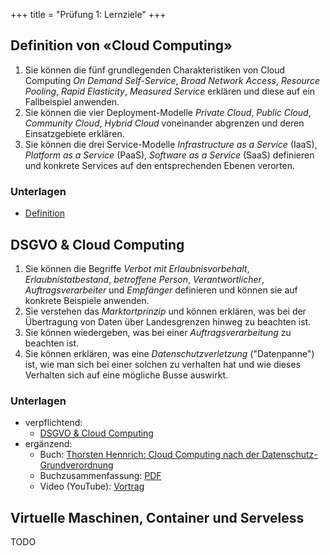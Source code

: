 +++
title = "Prüfung 1: Lernziele"
+++

## Definition von «Cloud Computing»

1. Sie können die fünf grundlegenden Charakteristiken von Cloud Computing _On
   Demand Self-Service_, _Broad Network Access_, _Resource Pooling_, _Rapid
   Elasticity_, _Measured Service_ erklären und diese auf ein Fallbeispiel
   anwenden.
2. Sie können die vier Deployment-Modelle _Private Cloud_, _Public Cloud_,
   _Community Cloud_, _Hybrid Cloud_ voneinander abgrenzen und deren
   Einsatzgebiete erklären.
3. Sie können die drei Service-Modelle _Infrastructure as a Service_ (IaaS),
  _Platform as a Service_ (PaaS), _Software as a Service_ (SaaS) definieren und
  konkrete Services auf den entsprechenden Ebenen verorten.

### Unterlagen

- [Definition](/theorie/definition)

## DSGVO & Cloud Computing

1. Sie können die Begriffe _Verbot mit Erlaubnisvorbehalt_,
   _Erlaubnistatbestand_, _betroffene Person_, _Verantwortlicher_,
   _Auftragsverarbeiter_ und _Empfänger_ definieren und können sie auf konkrete
   Beispiele anwenden.
2. Sie verstehen das _Marktortprinzip_ und können erklären, was bei der
   Übertragung von Daten über Landesgrenzen hinweg zu beachten ist.
3. Sie können wiedergeben, was bei einer _Auftragsverarbeitung_ zu beachten ist.
4. Sie können erklären, was eine _Datenschutzverletzung_ ("Datenpanne") ist, wie
   man sich bei einer solchen zu verhalten hat und wie dieses Verhalten sich auf
   eine mögliche Busse auswirkt.

### Unterlagen

- verpflichtend:
    - [DSGVO & Cloud Computing](/theorie/dsgvo)
- ergänzend:
    - Buch: [Thorsten Hennrich: Cloud Computing nach der Datenschutz-Grundverordnung](https://dpunkt.de/produkt/cloud-computing-nach-der-datenschutz-grundverordnung/)
    - Buchzusammenfassung: [PDF](https://raw.githubusercontent.com/patrickbucher/books/master/hennrich_cloud-computing-dsgvo.pdf)
    - Video (YouTube): [Vortrag](https://www.youtube.com/watch?v=8lz2lwo9vT4)

## Virtuelle Maschinen, Container und Serveless

TODO
